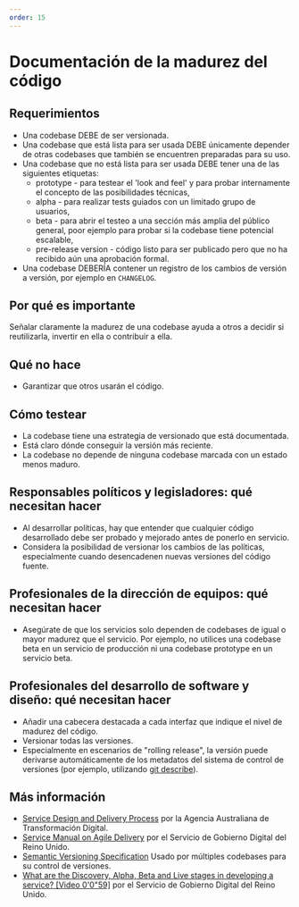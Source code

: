 ```yaml
---
order: 15
---
```

# Documentación de la madurez del código

## Requerimientos

* Una codebase DEBE de ser versionada.
* Una codebase que está lista para ser usada DEBE únicamente depender de otras codebases que también se encuentren preparadas para su uso.
* Una codebase que no está lista para ser usada DEBE tener una de las siguientes etiquetas:
  * prototype - para testear el 'look and feel' y para probar internamente el concepto de las posibilidades técnicas,
  * alpha - para realizar tests guiados con un limitado grupo de usuarios,
  * beta - para abrir el testeo a una sección más amplia del público general, poor ejemplo para probar si la codebase tiene potencial escalable,
  * pre-release version - código listo para ser publicado pero que no ha recibido aún una aprobación formal.
* Una codebase DEBERÍA contener un registro de los cambios de versión a versión, por ejemplo en `CHANGELOG`.

## Por qué es importante

Señalar claramente la madurez de una codebase ayuda a otros a decidir si reutilizarla, invertir en ella o contribuir a ella.

## Qué no hace

* Garantizar que otros usarán el código.

## Cómo testear

* La codebase tiene una estrategia de versionado que está documentada.
* Está claro dónde conseguir la versión más reciente.
* La codebase no depende de ninguna codebase marcada con un estado menos maduro.

## Responsables políticos y legisladores: qué necesitan hacer

* Al desarrollar políticas, hay que entender que cualquier código desarrollado debe ser probado y mejorado antes de ponerlo en servicio.
* Considera la posibilidad de versionar los cambios de las políticas, especialmente cuando desencadenen nuevas versiones del código fuente.

## Profesionales de la dirección de equipos: qué necesitan hacer

* Asegúrate de que los servicios solo dependen de codebases de igual o mayor madurez que el servicio. Por ejemplo, no utilices una codebase beta en un servicio de producción ni una codebase prototype en un servicio beta.

## Profesionales del desarrollo de software y diseño: qué necesitan hacer

* Añadir una cabecera destacada a cada interfaz que indique el nivel de madurez del código.
* Versionar todas las versiones.
* Especialmente en escenarios de "rolling release", la versión puede derivarse automáticamente de los metadatos del sistema de control de versiones (por ejemplo, utilizando [git describe](https://git-scm.com/docs/git-describe)).

## Más información

* [Service Design and Delivery Process](https://guides.service.gov.au/topics/service-design-delivery-process/) por la Agencia Australiana de Transformación Digital.
* [Service Manual on Agile Delivery](https://www.gov.uk/service-manual/agile-delivery) por el Servicio de Gobierno Digital del Reino Unido.
* [Semantic Versioning Specification](https://semver.org/) Usado por múltiples codebases para su control de versiones.
* [What are the Discovery, Alpha, Beta and Live stages in developing a service? [Video 0'0"59]](https://www.youtube.com/watch?v=_cyI7DMhgYc) por el Servicio de Gobierno Digital del Reino Unido.
